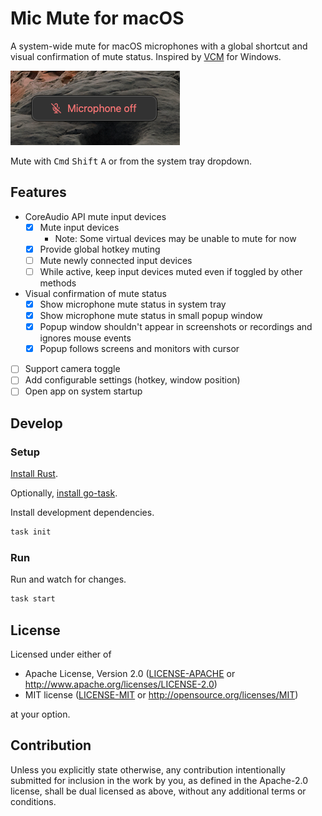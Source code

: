 # Mic Mute for macOS

A system-wide mute for macOS microphones with a global shortcut and visual confirmation of mute status. Inspired by [VCM](https://github.com/microsoft/PowerToys/issues/21473) for Windows.

![popup window screenshot indicating the microphone is off](./screenshot.png)

Mute with <kbd>Cmd</kbd> <kbd>Shift</kbd> <kbd>A</kbd> or from the system tray dropdown.

## Features

- CoreAudio API mute input devices
  - [x] Mute input devices
    - Note: Some virtual devices may be unable to mute for now
  - [x] Provide global hotkey muting
  - [ ] Mute newly connected input devices
  - [ ] While active, keep input devices muted even if toggled by other methods
- Visual confirmation of mute status
  - [x] Show microphone mute status in system tray
  - [x] Show microphone mute status in small popup window
  - [x] Popup window shouldn't appear in screenshots or recordings and ignores mouse events
  - [x] Popup follows screens and monitors with cursor
- [ ] Support camera toggle
- [ ] Add configurable settings (hotkey, window position)
- [ ] Open app on system startup

## Develop

### Setup

[Install Rust](https://www.rust-lang.org/tools/install).

Optionally, [install go-task](https://taskfile.dev/installation/).

Install development dependencies.

```sh
task init
```

### Run

Run and watch for changes.

```sh
task start
```

## License

Licensed under either of

- Apache License, Version 2.0
  ([LICENSE-APACHE](LICENSE-APACHE) or http://www.apache.org/licenses/LICENSE-2.0)
- MIT license
  ([LICENSE-MIT](LICENSE-MIT) or http://opensource.org/licenses/MIT)

at your option.

## Contribution

Unless you explicitly state otherwise, any contribution intentionally submitted
for inclusion in the work by you, as defined in the Apache-2.0 license, shall be
dual licensed as above, without any additional terms or conditions.
